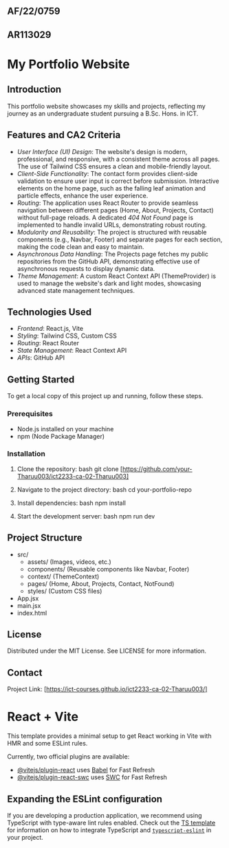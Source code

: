 ## AF/22/0759
## AR113029

# My Portfolio Website

## Introduction
This portfolio website showcases my skills and projects, reflecting my journey as an undergraduate student pursuing a B.Sc. Hons. in ICT.

## Features and CA2 Criteria
- *User Interface (UI) Design*: The website's design is modern, professional, and responsive, with a consistent theme across all pages. The use of Tailwind CSS ensures a clean and mobile-friendly layout.
- *Client-Side Functionality*: The contact form provides client-side validation to ensure user input is correct before submission. Interactive elements on the home page, such as the falling leaf animation and particle effects, enhance the user experience.
- *Routing*: The application uses React Router to provide seamless navigation between different pages (Home, About, Projects, Contact) without full-page reloads. A dedicated *404 Not Found* page is implemented to handle invalid URLs, demonstrating robust routing.
- *Modularity and Reusability*: The project is structured with reusable components (e.g., Navbar, Footer) and separate pages for each section, making the code clean and easy to maintain.
- *Asynchronous Data Handling*: The Projects page fetches my public repositories from the GitHub API, demonstrating effective use of asynchronous requests to display dynamic data.
- *Theme Management*: A custom React Context API (ThemeProvider) is used to manage the website's dark and light modes, showcasing advanced state management techniques.

## Technologies Used
- *Frontend*: React.js, Vite
- *Styling*: Tailwind CSS, Custom CSS
- *Routing*: React Router
- *State Management*: React Context API
- *APIs*: GitHub API

## Getting Started
To get a local copy of this project up and running, follow these steps.

### Prerequisites
- Node.js installed on your machine
- npm (Node Package Manager)

### Installation
1.  Clone the repository:
    bash
    git clone [https://github.com/your-Tharuu003/ict2233-ca-02-Tharuu003]
    
2.  Navigate to the project directory:
    bash
    cd your-portfolio-repo
    
3.  Install dependencies:
    bash
    npm install
    
4.  Start the development server:
    bash
    npm run dev
    

## Project Structure
- src/
    - assets/ (Images, videos, etc.)
    - components/ (Reusable components like Navbar, Footer)
    - context/ (ThemeContext)
    - pages/ (Home, About, Projects, Contact, NotFound)
    - styles/ (Custom CSS files)
- App.jsx
- main.jsx
- index.html

## License
Distributed under the MIT License. See LICENSE for more information.

## Contact

Project Link: [https://ict-courses.github.io/ict2233-ca-02-Tharuu003/]

# React + Vite

This template provides a minimal setup to get React working in Vite with HMR and some ESLint rules.

Currently, two official plugins are available:

- [@vitejs/plugin-react](https://github.com/vitejs/vite-plugin-react/blob/main/packages/plugin-react) uses [Babel](https://babeljs.io/) for Fast Refresh
- [@vitejs/plugin-react-swc](https://github.com/vitejs/vite-plugin-react/blob/main/packages/plugin-react-swc) uses [SWC](https://swc.rs/) for Fast Refresh

## Expanding the ESLint configuration

If you are developing a production application, we recommend using TypeScript with type-aware lint rules enabled. Check out the [TS template](https://github.com/vitejs/vite/tree/main/packages/create-vite/template-react-ts) for information on how to integrate TypeScript and [`typescript-eslint`](https://typescript-eslint.io) in your project.

